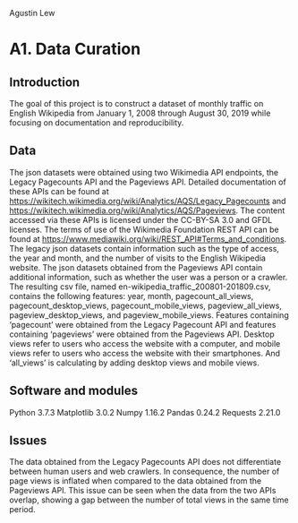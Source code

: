 Agustin Lew

#  A1. Data Curation

## Introduction
The goal of this project is to construct a dataset of monthly traffic on English Wikipedia from January 1, 2008 through August 30, 2019 while focusing on documentation and reproducibility. 

## Data
The json datasets were obtained using two Wikimedia API endpoints, the Legacy Pagecounts API and the Pageviews API. Detailed documentation of these APIs can be found at https://wikitech.wikimedia.org/wiki/Analytics/AQS/Legacy_Pagecounts and https://wikitech.wikimedia.org/wiki/Analytics/AQS/Pageviews. The content accessed via these APIs is licensed under the CC-BY-SA 3.0 and GFDL licenses. The terms of use of the Wikimedia Foundation REST API can be found at  https://www.mediawiki.org/wiki/REST_API#Terms_and_conditions.
The legacy json datasets contain information such as the type of access, the year and month, and the number of visits to the English Wikipedia website. The json datasets obtained from the Pageviews API contain additional information, such as whether the user was a person or a crawler.
The resulting csv file, named en-wikipedia_traffic_200801-201809.csv, contains the following features: year, month, pagecount_all_views, pagecount_desktop_views, pagecount_mobile_views, pageview_all_views, pageview_desktop_views, and pageview_mobile_views. Features containing ‘pagecount’ were obtained from the Legacy Pagecount API and features containing ‘pageviews’ were obtained from the Pageviews API. Desktop views refer to users who access the website with a computer, and mobile views refer to users who access the website with their smartphones. And ‘all_views’ is calculating by adding desktop views and mobile views.

## Software and modules
Python 3.7.3
Matplotlib 3.0.2
Numpy 1.16.2
Pandas 0.24.2
Requests 2.21.0

## Issues
The data obtained from the Legacy Pagecounts API does not differentiate between human users and web crawlers. In consequence, the number of page views is inflated when compared to the data obtained from the Pageviews API. This issue can be seen when the data from the two APIs overlap, showing a gap between the number of total views in the same time period.

